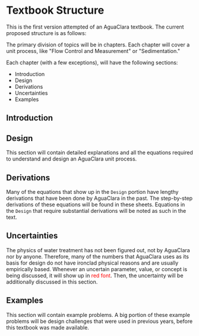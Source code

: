 # Textbook Structure
This is the first version attempted of an AguaClara textbook. The current proposed structure is as follows:

The primary division of topics will be in chapters. Each chapter will cover a unit process, like "Flow Control and Measurement" or "Sedimentation."

Each chapter (with a few exceptions), will have the following sections:
- Introduction
- Design
- Derivations
- Uncertainties
- Examples

## Introduction

## Design
This section will contain detailed explanations and all the equations required to understand and design an AguaClara unit process.

## Derivations
Many of the equations that show up in the `Design` portion have lengthy derivations that have been done by AguaClara in the past. The step-by-step derivations of these equations will be found in these sheets. Equations in the `Design` that require substantial derivations will be noted as such in the text.

## Uncertainties
The physics of water treatment has not been figured out, not by AguaClara nor by anyone. Therefore, many of the numbers that AguaClara uses as its basis for design do not have ironclad physical reasons and are usually empirically based. Whenever an uncertain parameter, value, or concept is being discussed, it will show up in <font color="red">red font</font>. Then, the uncertainty will be additionally discussed in this section.

## Examples
This section will contain example problems. A big portion of these example problems will be design challenges that were used in previous years, before this textbook was made available.
